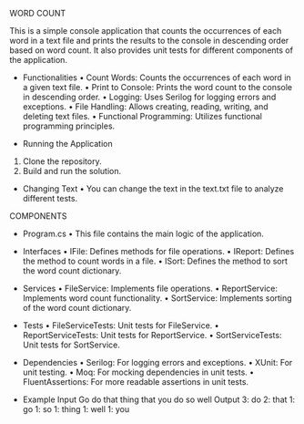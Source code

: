 WORD COUNT 

This is a simple console application that counts the occurrences of each word in a text file and prints the results to the console in descending order based on word count. It also provides unit tests for different components of the application.

- Functionalities
•	Count Words: Counts the occurrences of each word in a given text file.
•	Print to Console: Prints the word count to the console in descending order.
•	Logging: Uses Serilog for logging errors and exceptions.
•	File Handling: Allows creating, reading, writing, and deleting text files.
•	Functional Programming: Utilizes functional programming principles.

- Running the Application
1.	Clone the repository.
2.	Build and run the solution.

- Changing Text
•	You can change the text in the text.txt file to analyze different tests.

COMPONENTS
- Program.cs
• This file contains the main logic of the application.

- Interfaces
•	IFile: Defines methods for file operations.
•	IReport: Defines the method to count words in a file.
•	ISort: Defines the method to sort the word count dictionary.

- Services
•	FileService: Implements file operations.
•	ReportService: Implements word count functionality.
•	SortService: Implements sorting of the word count dictionary.

- Tests
•	FileServiceTests: Unit tests for FileService.
•	ReportServiceTests: Unit tests for ReportService.
•	SortServiceTests: Unit tests for SortService.

- Dependencies
•	Serilog: For logging errors and exceptions.
•	XUnit: For unit testing.
•	Moq: For mocking dependencies in unit tests.
•	FluentAssertions: For more readable assertions in unit tests.

- Example
Input
    Go do that thing that you do so well
Output
    3: do
    2: that
    1: go
    1: so
    1: thing
    1: well
    1: you

